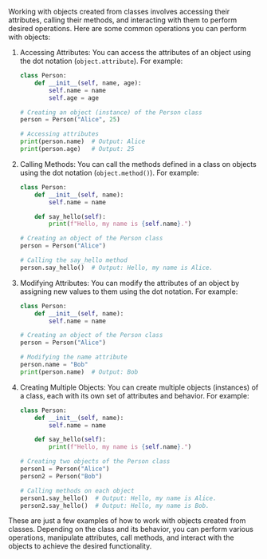 Working with objects created from classes involves accessing their attributes, calling their methods, and interacting with them to perform desired operations. Here are some common operations you can perform with objects:

1. Accessing Attributes:
   You can access the attributes of an object using the dot notation (`object.attribute`). For example:
   ```python
   class Person:
       def __init__(self, name, age):
           self.name = name
           self.age = age

   # Creating an object (instance) of the Person class
   person = Person("Alice", 25)

   # Accessing attributes
   print(person.name)  # Output: Alice
   print(person.age)   # Output: 25
   ```

2. Calling Methods:
   You can call the methods defined in a class on objects using the dot notation (`object.method()`). For example:
   ```python
   class Person:
       def __init__(self, name):
           self.name = name

       def say_hello(self):
           print(f"Hello, my name is {self.name}.")

   # Creating an object of the Person class
   person = Person("Alice")

   # Calling the say_hello method
   person.say_hello()  # Output: Hello, my name is Alice.
   ```

3. Modifying Attributes:
   You can modify the attributes of an object by assigning new values to them using the dot notation. For example:
   ```python
   class Person:
       def __init__(self, name):
           self.name = name

   # Creating an object of the Person class
   person = Person("Alice")

   # Modifying the name attribute
   person.name = "Bob"
   print(person.name)  # Output: Bob
   ```

4. Creating Multiple Objects:
   You can create multiple objects (instances) of a class, each with its own set of attributes and behavior. For example:
   ```python
   class Person:
       def __init__(self, name):
           self.name = name

       def say_hello(self):
           print(f"Hello, my name is {self.name}.")

   # Creating two objects of the Person class
   person1 = Person("Alice")
   person2 = Person("Bob")

   # Calling methods on each object
   person1.say_hello()  # Output: Hello, my name is Alice.
   person2.say_hello()  # Output: Hello, my name is Bob.
   ```

These are just a few examples of how to work with objects created from classes. Depending on the class and its behavior, you can perform various operations, manipulate attributes, call methods, and interact with the objects to achieve the desired functionality.